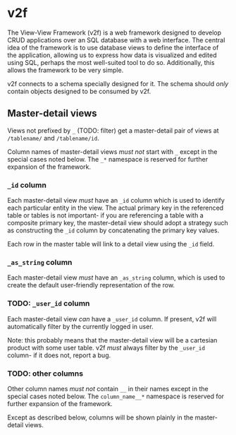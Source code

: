 # v2f

The View-View Framework (v2f) is a web framework designed to develop CRUD applications over an SQL database with a web interface. The central idea of the framework is to use database views to define the interface of the application, allowing us to express how data is visualized and edited using SQL, perhaps the most well-suited tool to do so. Additionally, this allows the framework to be very simple.

v2f connects to a schema specially designed for it. The schema should *only* contain objects designed to be consumed by v2f.

## Master-detail views

Views not prefixed by `_` (TODO: filter) get a master-detail pair of views at `/tablename/` and `/tablename/id`.

Column names of master-detail views *must not* start with `_` except in the special cases noted below. The `_*` namespace is reserved for further expansion of the framework.

### `_id` column

Each master-detail view *must* have an `_id` column which is used to identify each particular entity in the view. The actual primary key in the referenced table or tables is not important- if you are referencing a table with a composite primary key, the master-detail view should adopt a strategy such as constructing the `_id` column by concatenating the primary key values.

Each row in the master table will link to a detail view using the `_id` field.

### `_as_string` column

Each master-detail view *must* have an `_as_string` column, which is used to create the default user-friendly representation of the row.

### TODO: `_user_id` column

Each master-detail view *can* have a `_user_id` column. If present, v2f will automatically filter by the currently logged in user.

Note: this probably means that the master-detail view will be a cartesian product with some user table. v2f *must* always filter by the `_user_id` column- if it does not, report a bug.

### TODO: other columns

Other column names *must not* contain `__` in their names except in the special cases noted below. The `column_name__*` namespace is reserved for further expansion of the framework.

Except as described below, columns will be shown plainly in the master-detail views.
